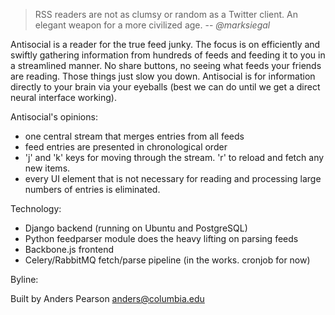 > RSS readers are not as clumsy or random as a Twitter client. An
  elegant weapon for a more civilized age. -- <cite>@marksiegal</cite>

Antisocial is a reader for the true feed junky. The focus is on
efficiently and swiftly gathering information from hundreds of feeds
and feeding it to you in a streamlined manner. No share buttons, no
seeing what feeds your friends are reading. Those things just slow you
down. Antisocial is for information directly to your brain via your
eyeballs (best we can do until we get a direct neural interface
working).

Antisocial's opinions:

* one central stream that merges entries from all feeds
* feed entries are presented in chronological order
* 'j' and 'k' keys for moving through the stream. 'r' to reload and
  fetch any new items.
* every UI element that is not necessary for reading and processing
  large numbers of entries is eliminated.

Technology:

* Django backend (running on Ubuntu and PostgreSQL)
* Python feedparser module does the heavy lifting on parsing feeds
* Backbone.js frontend
* Celery/RabbitMQ fetch/parse pipeline (in the works. cronjob for now)

Byline:

Built by Anders Pearson <anders@columbia.edu>
